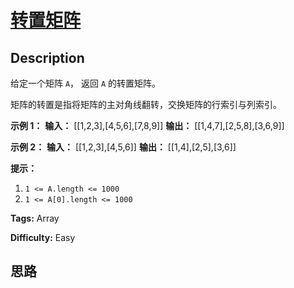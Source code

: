 # [转置矩阵][title]

## Description

给定一个矩阵 `A`， 返回 `A` 的转置矩阵。

矩阵的转置是指将矩阵的主对角线翻转，交换矩阵的行索引与列索引。



**示例 1：**
            **输入：** [[1,2,3],[4,5,6],[7,8,9]]    **输出：** [[1,4,7],[2,5,8],[3,6,9]]    

**示例 2：**
            **输入：** [[1,2,3],[4,5,6]]    **输出：** [[1,4],[2,5],[3,6]]    



**提示：**

  1. `1 <= A.length <= 1000`
  2. `1 <= A[0].length <= 1000`


**Tags:** Array

**Difficulty:** Easy

## 思路

[title]: https://leetcode-cn.com/problems/transpose-matrix
